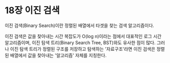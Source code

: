 # 18장 이진 검색
이진 검색(Binary Search)이란 정렬된 배열에서 타겟을 찾는 검색 알고리즘이다.

이진 검색은 값을 찾아내는 시간 복잡도가 O(log n)이라는 점에서 대표적인 로그 시간 알고리즘이며, 이진 탐색 트리(Binary Search Tree, BST)와도 유사한 점이 많다. 그러나 이진 탐색 트리가 정렬된 구조를 저장하고 탐색하는 '자료구조'라면 이진 검색은 정렬된 배열에서 값을 찾아내는 '알고리즘' 자체를 지칭한다.
